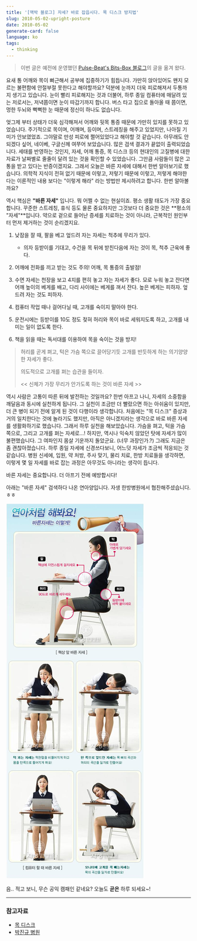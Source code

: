 ```yaml
---
title: '[맥박 블로그] 자세? 바로 잡읍시다. 목 디스크 방지법'
slug: 2010-05-02-upright-posture
date: 2010-05-02
generate-card: false
language: ko
tags:
  - thinking
---
```


> 이번 글은 예전에 운영했던 [Pulse-Beat's Bits-Box 블로그](https://pulsebeat.tistory.com/)의 글을 옮겨 왔다.

요새 통 어깨와 목이 뻐근해서 공부에 집중하기가 힘듭니다. 가만히 앉아있어도 왠지 모르는 불편함에 안절부절 못한다고 해야할까요? 덕분에 눈까지 더욱 피로해져서 두통까지 생기고 있습니다. 눈이 빨리 피로해지는 것과 더불어, 하루 종일 컴퓨터에 매달려 있는 저로서는, 저녁쯤이면 눈이 따갑기까지 합니다. 버스 타고 집으로 돌아올 때 쯤이면, 멍한 두뇌와 뻑뻑한 눈 때문에 정신이 하나도 없습니다.

엊그제 부터 상태가 더욱 심각해져서 어깨와 뒷목 통증 때문에 가만히 있지를 못하고 있었습니다. 주기적으로 목이며, 어깨며, 등이며, 스트레칭을 해주고 있었지만, 나아질 기미가 안보였었죠. 그야말로 만성 피로에 쩔어있었다고 해야할 것 같습니다. 아무래도 안되겠다 싶어, 네이베, 구글신께 여쭈어 보았습니다. 많은 검색 결과가 끝없이 출력되었습니다. 세태를 반영하는 것인지, 자세, 어깨 통증, 목 디스크 등의 현대인의 고질병에 대한 자료가 날짜별로 줄줄이 달려 있는 것을 확인할 수 있었습니다. 그만큼 사람들이 많은 고통을 받고 있다는 반증이겠지요. 그래서 오늘은 바른 자세에 대해서 한번 알아보기로 했습니다. 의학적 지식이 전혀 없기 때문에 이렇고, 저렇기 때문에 이렇고, 저렇게 해야한다는 이론적인 내용 보다는 "이렇게 해라" 라는 방법만 제시하려고 합니다. 한번 알아볼까요?

역시 핵심은 **"바른 자세"** 입니다. 뭐 어쩔 수 없는 현실이죠. 평소 생활 태도가 가장 중요합니다. 꾸준한 스트레칭, 휴식 등도 물론 중요하지만 그것보다 더 중요한 것은 **평소의 "자세"**입니다. 약으로 겉으로 들어난 증세를 치료하는 것이 아니라, 근복적인 원인부터 먼저 제거하는 것이 순리겠지요.

1. 낮잠을 잘 때, 팔을 베고 엎드려 자는 자세는 척추에 무리가 있다.

   - 의자 등받이를 기대고, 수건을 목 뒤에 받친다음에 자는 것이 목, 척추 근육에 좋다.

2. 어깨에 전화를 끼고 받는 것도 주의! 어깨, 목 통증의 출발점!

3. 수면 자세는 천장을 보고 4지를 편히 놓고 자는 자세가 좋다.
   모로 누워 놓고 잔다면 어깨 높이의 베게를 배고, 다리 사이에는 베게를 껴서 잔다.
   높은 베게는 피하자. 엎드려 자는 것도 피하자.

4. 컴퓨터 작업 때나 걸어다닐 때, 고개를 숙이지 말아야 한다.

5. 운전시에는 등받이를 10도 정도 젖혀 허리와 목이 바로 세워지도록 하고,
   고개를 내미는 일이 없도록 한다.

6. 책을 읽을 때는 독서대를 이용하여 목을 숙이는 것을 방지!

> 허리를 곧게 펴고, 턱은 가슴 쪽으로 끌어당기듯 고개를 반듯하게 하는 의기양양한 자세가 좋다.
>
> 의도적으로 고개를 펴는 습관을 들이자.
>
> << 신체가 가장 무리가 안가도록 하는 것이 바른 자세 >>

역시 사람은 고통이 따른 뒤에 발전하는 것일까요? 한번 아프고 나니, 자세의 소중함을 깨달음과 동시에 실천하게 됩니다. 그 실천이 조금만 더 빨랐으면 하는 아쉬움이 있지만, 더 큰 병이 되기 전에 알게 된 것이 다행이라 생각합니다. 처음에는 "목 디스크" 증상과 거의 일치한다는 것에 놀라기도 했지만, 아직은 아니겠지라는 생각으로 바로 바른 자세를 생활화하기로 했습니다. 그래서 하루 실천을 해보았습니다. 가슴을 펴고, 턱을 가슴 쪽으로, 그리고 고개를 펴는 자세로...! 하지만, 역시나 익숙치 않았던 탓에 자세가 많이 불편했습니다. 그 여파인지 몸살 기운까지 돌았군요. (너무 과장인가.?) 그래도 지금은 좀 괜찮아졌습니다. 하루 종일 자세에 신경쓰다보니, 어느덧 자세가 조금씩 적응되는 것 같습니다. 병원 신세에, 입원, 약 처방, 주사 맞기, 물리 치료, 한방 치료들을 생각하면, 이렇게 몇 일 자세를 바로 잡는 과정은 아무것도 아니라는 생각이 듭니다.

바른 자세는 중요합니다. 더 아프기 전에 예방합시다!

아래는 "바른 자세" 검색하다 나온 연아양입니다. 자생 한방병원에서 협찬해주셨습니다. ㅎㅎ

![자세? 바로 잡읍시다. 목 디스크 방지법](./posture_1.jpeg)

음.. 적고 보니, 무슨 공익 캠패인 같네요? 오늘도 **곧은** 하루 되세요~!

---

### 참고자료

- [목 디스크](http://kale.kr/8664)
- [박진규 병원](http://www.spinepark.co.kr/)
